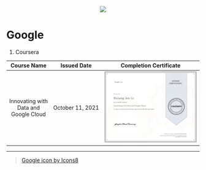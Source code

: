 <p align='center'>
  <img src="https://img.icons8.com/fluency/128/000000/google-logo.png"/>
</p>

# Google
1. Coursera

|Course Name|Issued Date|Completion Certificate|
|:--------:|:----------:|:--------------------:|
|Innovating with Data and Google Cloud|October&nbsp;11,&nbsp;2021|<a href="https://www.coursera.org/account/accomplishments/verify/XK5KVLK65E8B"><img src="./Images/Coursera_Google_Innovating with Data and Google Cloud.png"/></a>|


---
> <a href="https://icons8.com/icon/V5cGWnc9R4xj/google">Google icon by Icons8</a>
